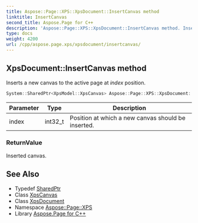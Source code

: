 ```yaml
---
title: Aspose::Page::XPS::XpsDocument::InsertCanvas method
linktitle: InsertCanvas
second_title: Aspose.Page for C++
description: 'Aspose::Page::XPS::XpsDocument::InsertCanvas method. Inserts a new canvas to the active page at index  position in C++.'
type: docs
weight: 4200
url: /cpp/aspose.page.xps/xpsdocument/insertcanvas/
---
```

## XpsDocument::InsertCanvas method


Inserts a new canvas to the active page at *index*  position.

```cpp
System::SharedPtr<XpsModel::XpsCanvas> Aspose::Page::XPS::XpsDocument::InsertCanvas(int32_t index)
```


| Parameter | Type | Description |
| --- | --- | --- |
| index | int32_t | Position at which a new canvas should be inserted. |

### ReturnValue

Inserted canvas.

## See Also

* Typedef [SharedPtr](../../../system/sharedptr/)
* Class [XpsCanvas](../../../aspose.page.xps.xpsmodel/xpscanvas/)
* Class [XpsDocument](../)
* Namespace [Aspose::Page::XPS](../../)
* Library [Aspose.Page for C++](../../../)

